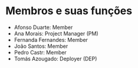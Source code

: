 # Membros e suas funções

- Afonso Duarte: Member
- Ana Morais: Project Manager (PM)
- Fernanda Fernandes: Member
- João Santos: Member
- Pedro Castr: Member
- Tomás Azougado: Deployer (DEP)

